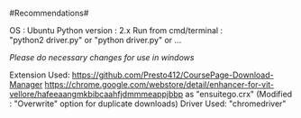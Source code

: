 #Recommendations#

OS : Ubuntu
Python version : 2.x
Run from cmd/terminal  :   
                  "python2 driver.py"
               or "python driver.py"
               or ...
               
 *Please do necessary changes for use in windows*       
               
 Extension Used:
 https://github.com/Presto412/CoursePage-Download-Manager
 https://chrome.google.com/webstore/detail/enhancer-for-vit-vellore/hafeeaangmkbibcaahfjdmmmeappjbbp as "ensuitego.crx"
 (Modified : "Overwrite" option for duplicate downloads)
 Driver Used:
 "chromedriver"
